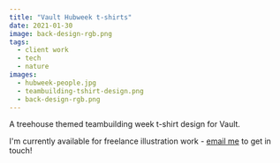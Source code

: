 ```yaml
---
title: "Vault Hubweek t-shirts"
date: 2021-01-30
image: back-design-rgb.png
tags: 
  - client work
  - tech
  - nature
images:
  - hubweek-people.jpg
  - teambuilding-tshirt-design.png
  - back-design-rgb.png
---
```


A treehouse themed teambuilding week t-shirt design for Vault.

I'm currently available for freelance illustration work - [email me](mailto:vicky.hughes@hotmail.com) to get in touch!